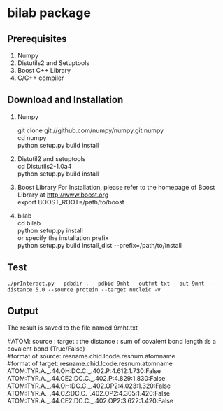 bilab package
=============

Prerequisites
-------------

1. Numpy
2. Distutils2 and Setuptools
3. Boost C++ Library
4. C/C++ compiler

Download and Installation
-------------------------
1. Numpy

    git clone git://github.com/numpy/numpy.git numpy  
    cd numpy  
    python setup.py build install  

2. Distutil2 and setuptools  
    cd Distutils2-1.0a4  
    python setup.py build install  

3. Boost Library
   For Installation, please refer to the homepage of Boost Library at http://www.boost.org  
   export BOOST_ROOT=/path/to/boost
   
4. bilab  
    cd bilab  
	python setup.py install  
or  specify the installation prefix  
	python setup.py build install_dist --prefix=/path/to/install

Test
-----
    ./prInteract.py --pdbdir . --pdbid 9mht --outfmt txt --out 9mht --distance 5.0 --source protein --target nucleic -v  

Output
--------------
The result is saved to the file named 9mht.txt    

\#ATOM: source : target : the distance : sum of covalent bond length :is a covalent bond (True/False)  
\#format of source: resname.chid.Icode.resnum.atomname  
\#format of target: resname.chid.Icode.resnum.atomname  
ATOM:TYR.A.\_.44.OH:DC.C.\_.402.P:4.612:1.730:False    
ATOM:TYR.A.\_.44.CE2:DC.C.\_.402.P:4.829:1.830:False    
ATOM:TYR.A.\_.44.OH:DC.C.\_.402.OP2:4.023:1.320:False    
ATOM:TYR.A.\_.44.CZ:DC.C.\_.402.OP2:4.305:1.420:False    
ATOM:TYR.A.\_.44.CE2:DC.C.\_.402.OP2:3.622:1.420:False    
